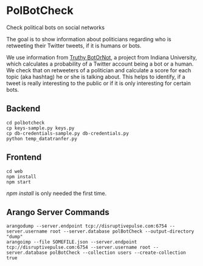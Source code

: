 # PolBotCheck
Check political bots on social networks

The goal is to show information about politicians regarding who is retweeting their Twitter
tweets, if it is humans or bots.

We use information from [Truthy BotOrNot](http://truthy.indiana.edu/botornot/), a project
from Indiana University, which calculates a probability of a Twitter account being a bot
or a human. We check that on retweeters of a politician and calculate a score for each
topic (aka hashtag) he or she is talking about. This helps to identify, if a tweet is
really interesting to the public or if it is only interesting for certain bots.

## Backend

    cd polbotcheck
    cp keys-sample.py keys.py
    cp db-credentials-sample.py db-credentials.py
    python temp_datatranfer.py

## Frontend

    cd web
    npm install
    npm start

_npm install_ is only needed the first time.

## Arango Server Commands

    arangodump --server.endpoint tcp://disruptivepulse.com:6754 --server.username root --server.database polBotCheck --output-directory "dump"
    arangoimp --file SOMEFILE.json --server.endpoint tcp://disruptivepulse.com:6754 --server.username root --server.database polBotCheck --collection users --create-collection true

